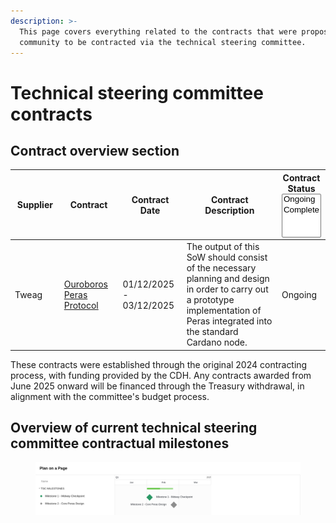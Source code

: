 ```yaml
---
description: >-
  This page covers everything related to the contracts that were proposed by the
  community to be contracted via the technical steering committee.
---
```


# Technical steering committee contracts

## **Contract overview section**

<table data-full-width="true"><thead><tr><th width="114">Supplier</th><th width="141">Contract</th><th width="124">Contract Date</th><th width="376">Contract Description</th><th>Contract Status<select multiple><option value="gcTKZEIm6ZZA" label="Ongoing" color="blue"></option><option value="grsrfT4WRgQn" label="Complete" color="blue"></option></select></th></tr></thead><tbody><tr><td>Tweag</td><td><a href="tweag-ouroborus-peras-protocol.md">Ouroboros Peras Protocol</a></td><td>01/12/2025 - 03/12/2025</td><td>The output of this SoW should consist of the necessary planning and design in order to carry out a prototype implementation of Peras integrated into the standard Cardano node.</td><td><span data-option="gcTKZEIm6ZZA">Ongoing</span></td></tr></tbody></table>

These contracts were established through the original 2024 contracting process, with funding provided by the CDH. Any contracts awarded from June 2025 onward will be financed through the Treasury withdrawal, in alignment with the committee's budget process.

## Overview of current technical steering committee contractual milestones

<div data-full-width="true"><figure><img src="../../../.gitbook/assets/POAP.png" alt=""><figcaption></figcaption></figure></div>



